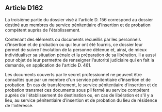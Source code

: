 Article D162
----
La troisième partie du dossier visé à l'article D. 156 correspond au dossier
destiné aux membres du service pénitentiaire d'insertion et de probation
compétent auprès de l'établissement.

Contenant des éléments ou documents recueillis par les personnels d'insertion et
de probation ou qui leur ont été fournis, ce dossier leur permet de suivre
l'évolution de la personne détenue et, ainsi, de mieux individualiser sa
situation pénale et la préparation de sa libération. Il a aussi pour objet de
leur permettre de renseigner l'autorité judiciaire qui en fait la demande, en
application de l'article D. 461.

Les documents couverts par le secret professionnel ne peuvent être consultés que
par un membre d'un service pénitentiaire d'insertion et de probation. En cas de
transfèrement, le service pénitentiaire d'insertion et de probation transmet ces
documents sous pli fermé au service compétent auprès de l'établissement de
destination ou, en cas de libération et s'il y a lieu, au service pénitentiaire
d'insertion et de probation du lieu de résidence de l'intéressé.
